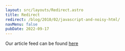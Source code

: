 ```yaml
---
layout: src/layouts/Redirect.astro
title: Redirect
redirect: /blog/2010/02/javascript-and-noisy-html/
navMenu: false
pubDate: 2022-09-17
---
```

<div>
Our article feed can be found <a href="/blog/2010/02/javascript-and-noisy-html/">here</a>
</div>
